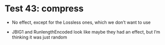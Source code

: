 # Test 43: compress

* No effect, except for the Lossless ones, which we don’t want to use

* JBIG1 and RunlengthEncoded look like maybe they had an effect, but I’m thinking it was just random